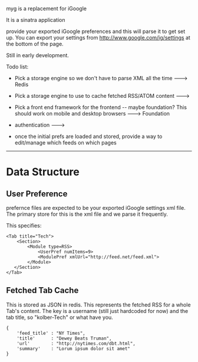 myg is a replacement for iGoogle

It is a sinatra application

provide your exported iGoogle preferences and this will parse it to get set up.  You can export your settings from http://www.google.com/ig/settings at the bottom of the page.

Still in early development.

Todo list:
* Pick a storage engine so we don't have to parse XML all the time
---> Redis 
* Pick a storage engine to use to cache fetched RSS/ATOM content
--->
* Pick a front end framework for the frontend -- maybe foundation? This should work on mobile and desktop browsers
---> Foundation
* authentication
---> 

* once the initial prefs are loaded and stored, provide a way to edit/manage which feeds on which pages

--------
# Data Structure

User Preference
--
prefernce files are expected to be your exported iGoogle settings xml file.
The primary store for this is the xml file and we parse it frequently.

This specifies:
```
<Tab title="Tech">
    <Section>
        <Module type=RSS>
            <UserPref numItems=9>
            <ModulePref xmlUrl="http://feed.net/feed.xml">
        </Module>
   </Section> 
</Tab>
```


Fetched Tab Cache
--
This is stored as JSON in redis. This represents the fetched RSS for a whole
Tab's content.  The key is a username (still just hardcoded for now) and the
tab title, so "kolber-Tech" or what have you.
```
{
    'feed_title' : "NY Times",
    'title'      : "Dewey Beats Truman",
    'url'        : "http://nytimes.com/dbt.html",
    'summary'    : "Lorum ipsum dolor sit amet"
}
```


